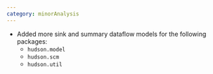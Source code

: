 ```yaml
---
category: minorAnalysis
---
```

* Added more sink and summary dataflow models for the following packages:
  * `hudson.model`
  * `hudson.scm`
  * `hudson.util`
